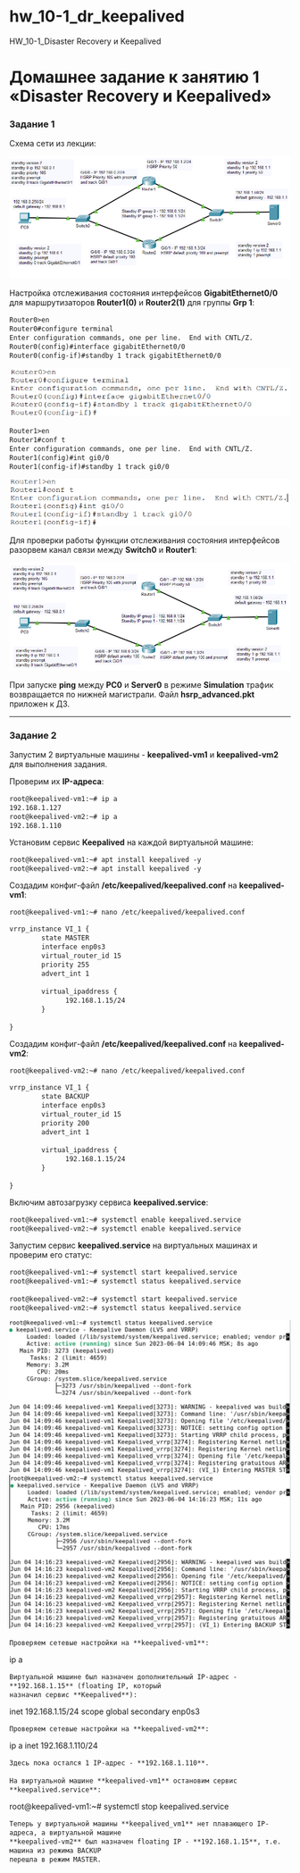 # hw_10-1_dr_keepalived
HW_10-1_Disaster Recovery и Keepalived

# Домашнее задание к занятию 1 «Disaster Recovery и Keepalived»

### Задание 1

Схема сети из лекции:

<kbd>![hsrp_advanced.pkt](img/hsrp_advanced.pkt.png)</kbd>

Настройка отслеживания состояния интерфейсов **GigabitEthernet0/0** для маршрутизаторов 
**Router1(0)** и **Router2(1)** для группы **Grp 1**:

```
Router0>en
Router0#configure terminal
Enter configuration commands, one per line.  End with CNTL/Z.
Router0(config)#interface gigabitEthernet0/0
Router0(config-if)#standby 1 track gigabitEthernet0/0
```
<kbd>![Настройка отслеживания Gig0/0 для Grp 0](img/tracking_router1.png)</kbd>

```
Router1>en
Router1#conf t
Enter configuration commands, one per line.  End with CNTL/Z.
Router1(config)#int gi0/0
Router1(config-if)#standby 1 track gi0/0
```
<kbd>![Настройка отслеживания Gig0/0 для Grp 0](img/tracking_router2.png)</kbd>

Для проверки работы функции отслеживания состояния интерфейсов разорвем канал связи между
**Switch0** и **Router1**:

<kbd>![Схема с разорванным каналом между Switch0 и Router1](img/link_terminated.png)</kbd>

При запуске **ping** между **PC0** и **Server0** в режиме **Simulation** трафик возвращается 
по нижней магистрали. Файл **hsrp_advanced.pkt** приложен к ДЗ.

---

### Задание 2

Запустим 2 виртуальные машины - **keepalived-vm1** и **keepalived-vm2** для выполнения задания.

Проверим их **IP-адреса**:
```
root@keepalived-vm1:~# ip a
192.168.1.127
root@keepalived-vm2:~# ip a
192.168.1.110
```
Установим сервис **Keepalived** на каждой виртуальной машине:
```
root@keepalived-vm1:~# apt install keepalived -y
root@keepalived-vm2:~# apt install keepalived -y
```
Создадим конфиг-файл **/etc/keepalived/keepalived.conf** на **keepalived-vm1**:
```
root@keepalived-vm1:~# nano /etc/keepalived/keepalived.conf
```
```
vrrp_instance VI_1 {
        state MASTER
        interface enp0s3
        virtual_router_id 15
        priority 255
        advert_int 1

        virtual_ipaddress {
              192.168.1.15/24
        }

}
```
Создадим конфиг-файл **/etc/keepalived/keepalived.conf** на **keepalived-vm2**:
```
root@keepalived-vm2:~# nano /etc/keepalived/keepalived.conf
```
```
vrrp_instance VI_1 {
        state BACKUP
        interface enp0s3
        virtual_router_id 15
        priority 200
        advert_int 1

        virtual_ipaddress {
              192.168.1.15/24
        }

}
```
Включим автозагрузку сервиса **keepalived.service**:
```
root@keepalived-vm1:~# systemctl enable keepalived.service
root@keepalived-vm2:~# systemctl enable keepalived.service
```
Запустим сервис **keepalived.service** на виртуальных машинах и проверим его статус:
```
root@keepalived-vm1:~# systemctl start keepalived.service
root@keepalived-vm1:~# systemctl status keepalived.service

root@keepalived-vm2:~# systemctl start keepalived.service
root@keepalived-vm2:~# systemctl status keepalived.service

```
<kbd>![Статус сервиса Keepalived на ВМ1](img/keepalived_status_vm1.png)</kbd>
<kbd>![Статус сервиса Keepalived на ВМ2](img/keepalived_status_vm2.png)</kbd>
```
Проверяем сетевые настройки на **keepalived-vm1**:
```
ip a
```
Виртуальной машине был назначен дополнительный IP-адрес - **192.168.1.15** (floating IP, который
назначил сервис **Keepalived**):
```
inet 192.168.1.15/24 scope global secondary enp0s3
```
Проверяем сетевые настройки на **keepalived-vm2**:
```
ip a
inet 192.168.1.110/24
```
Здесь пока остался 1 IP-адрес - **192.168.1.110**.

На виртуальной машине **keepalived-vm1** остановим сервис **keepalived.service**:
```
root@keepalived-vm1:~# systemctl stop keepalived.service
```
Теперь у виртуальной машины **keepalived_vm1** нет плавающего IP-адреса, а виртуальной машине
**keepalived-vm2** был назначен floating IP - **192.168.1.15**, т.е. машина из режима BACKUP
перешла в режим MASTER.

